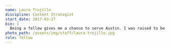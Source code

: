 ```yaml
---
name: Laura Trujillo
discipline: Content Strategist
start_date: 2017-03-27
bio: |
  Being a fellow gives me a chance to serve Austin. I was raised to be involved with local government, but I never imagined being a public servant could be this exciting! As a fellow, I help solve the challenges residents and City departments face.
photo_path: /assets/img/staff/laura-trujillo.jpg
role: fellow
---
```

